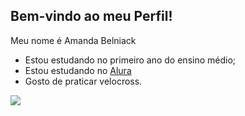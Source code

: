 ## Bem-vindo ao meu Perfil!

Meu nome é Amanda Belniack

- Estou estudando no primeiro ano do ensino médio;
- Estou estudando no [Alura](https://www.alura.com.br)
- Gosto de praticar velocross.


![](https://media1.tenor.com/m/ll-zWdaglOEAAAAd/farm-rollers-farming.gif)
